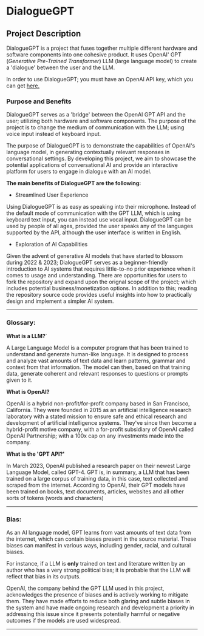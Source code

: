 # DialogueGPT

## Project Description

DialogueGPT is a project that fuses together multiple different hardware and software components into one cohesive product. It uses OpenAI' GPT (_Generative Pre-Trained Transformer_) LLM (large language model) to create a 'dialogue' between the user and the LLM.

In order to use DialogueGPT; you must have an OpenAI API key, which you can get [here.](https://platform.openai.com/)


### Purpose and Benefits

DialogueGPT serves as a 'bridge' between the OpenAI GPT API and the user; utilizing both hardware and software components. The purpose of the project is to change the medium of communication with the LLM; using voice input instead of keyboard input.

The purpose of DialogueGPT is to demonstrate the capabilities of OpenAI's language model, in generating contextually relevant responses in conversational settings. By developing this project, we aim to showcase the potential applications of conversational AI and provide an interactive platform for users to engage in dialogue with an AI model.

**The main benefits of DialogueGPT are the following:**

- Streamlined User Experience
    
Using DialogueGPT is as easy as speaking into their microphone. Instead of the default mode of communication with the GPT LLM, which is using keyboard text input, you can instead use vocal input. DialogueGPT can be used by people of all ages, provided the user speaks any of the languages supported by the API, although the user interface is written in English.

- Exploration of AI Capabilities

Given the advent of generative AI models that have started to blossom during 2022 & 2023; DialogueGPT serves as a beginner-friendly introduction to AI systems that requires little-to-no prior experience when it comes to usage and understanding. There are opportunities for users to fork the repository and expand upon the orignal scope of the project; which includes potential business/monetization options. In addition to this; reading the repository source code provides useful insights into how to practically design and implement a simpler AI system. 

---

### Glossary:

**What is a LLM?**`

A Large Language Model is a computer program that has been trained to understand and generate human-like language. It is designed to process and analyze vast amounts of text data and learn patterns, grammar and context from that information. The model can then, based on that training data, generate coherent and relevant responses to questions or prompts given to it.

**What is OpenAI?**

OpenAI is a hybrid non-profit/for-profit company based in San Francisco, California. They were founded in 2015 as an artificial intelligence research laboratory with a stated mission to ensure safe and ethical research and development of artificial intelligence systems. They've since then become a hybrid-profit motive company, with a for-profit subsidiary of OpenAI called OpenAI Partnership; with a 100x cap on any investments made into the company.

**What is the 'GPT API?'**

In March 2023, OpenAI published a research paper on their newest Large Language Model, called GPT-4. GPT is, in summary, a LLM that has been trained on a large corpus of training data, in this case, text collected and scraped from the internet. According to OpenAI, their GPT models have been trained on books, text documents, articles, websites and all other sorts of tokens (words and characters)

---

### Bias:

As an AI language model, GPT learns from vast amounts of text data from the internet, which can contain biases present in the source material. These biases can manifest in various ways, including gender, racial, and cultural biases.

For instance, if a LLM is **only** trained on text and literature written by an author who has a very strong political bias; it is probable that the LLM will reflect that bias in its outputs.

OpenAI, the company behind the GPT LLM used in this project, acknowledges the presence of biases and is actively working to mitigate them. They have made efforts to reduce both glaring and subtle biases in the system and have made ongoing research and development a priority in addressing this issue since it presents potentially harmful or negative outcomes if the models are used widespread.

---
